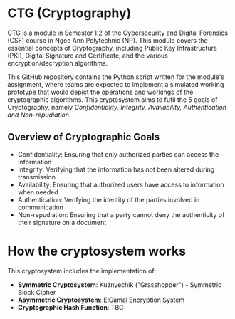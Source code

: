 # CTG (Cryptography)

CTG is a module in Semester 1.2 of the Cybersecurity and Digital Forensics (CSF) course in Ngee Ann Polytechnic (NP). This module covers the essential concepts of Cryptography, including Public Key Infrastructure (PKI), 
Digital Signature and Certificate, and the various encryption/decryption algorithms.

This GitHub repository contains the Python script written for the module's assignment, where teams are expected to implement a simulated working prototype that would depict the operations and workings of the cryptographic algorithms.
This cryptosystem  aims to fufil the 5 goals of Cryptography, namely _Confidentiality, Integrity, Availability, Authentication and Non-repudiation_.

## Overview of Cryptographic Goals
- Confidentiality: Ensuring that only authorized parties can access the information
- Integrity: Verifying that the information has not been altered during transmission
- Availability: Ensuring that authorized users have access to information when needed
- Authentication: Verifying the identity of the parties involved in communication
- Non-repudiation: Ensuring that a party cannot deny the authenticity of their signature on a document

# How the cryptosystem works

This cryptosystem includes the implementation of:
- **Symmetric Cryptosystem**: Kuznyechik ("Grasshopper") - Symmetric Block Cipher
- **Asymmetric Cryptosystem**: ElGamal Encryption System
- **Cryptographic Hash Function**: TBC


